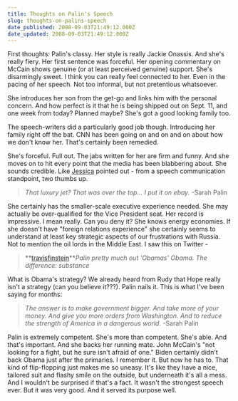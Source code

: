 ```yaml
---
title: Thoughts on Palin's Speech
slug: thoughts-on-palins-speech
date_published: 2008-09-03T21:49:12.000Z
date_updated: 2008-09-03T21:49:12.000Z
---
```


First thoughts: Palin's classy. Her style is really Jackie Onassis. And she's really fiery. Her first sentence was forceful. Her opening commentary on McCain shows genuine (or at least perceived genuine) support. She's disarmingly sweet. I think you can really feel connected to her. Even in the pacing of her speech. Not too informal, but not pretentious whatsoever.

She introduces her son from the get-go and links him with the personal concern. And how perfect is it that he is being shipped out on Sept. 11, and one week from today? Planned maybe? She's got a good looking family too.

The speech-writers did a particularly good job though. Introducing her family right off the bat. CNN has been going on and on and on about how we don't know her. That's certainly been remedied.

She's forceful. Full out. The jabs written for her are firm and funny. And she moves on to hit every point that the media has been blabbering about. She sounds credible. Like [Jessica](http://thegoodmanblog.com/jessica) pointed out - from a speech communication standpoint, two thumbs up.

> *That luxury jet? That was over the top... I put it on ebay.*
> -Sarah Palin

She certainly has the smaller-scale executive experience needed. She may actually be over-qualified for the Vice President seat. Her record is impressive. I mean really. Can you deny it? She knows energy economies. If she doesn't have "foreign relations experience" she certainly seems to understand at least key strategic aspects of our frustrations with Russia. Not to mention the oil lords in the Middle East.
I saw this on Twitter -

> **[travisfinstein](http://twitter.com/travisfinstein)***Palin pretty much out 'Obamas' Obama. The difference: substance*

What is Obama's strategy? We already heard from Rudy that Hope really isn't a strategy (can you believe it???). Palin nails it. This is what I've been saying for months:

> *The answer is to make government bigger. And take more of your money. And give you more orders from Washington. And to reduce the strength of America in a dangerous world.*
> -Sarah Palin

Palin is extremely competent. She's more than competent. She's able. And that's important. And she backs her running mate. John McCain's "not looking for a fight, but he sure isn't afraid of one." Biden certainly didn't back Obama just after the primaries. I remember it. But now he has to. That kind of flip-flopping just makes me so uneasy. It's like they have a nice, tailored suit and flashy smile on the outside, but underneath it's all a mess. And I wouldn't be surprised if that's a fact.
It wasn't the strongest speech ever. But it was very good. And it served its purpose well.
